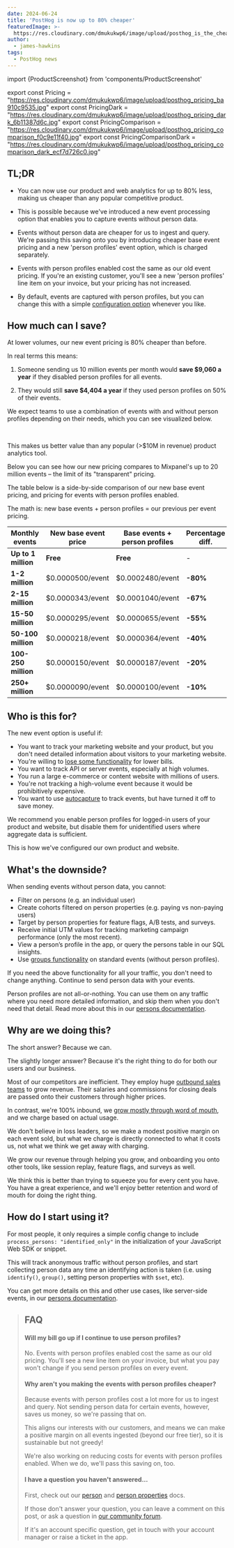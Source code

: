 ```yaml
---
date: 2024-06-24
title: 'PostHog is now up to 80% cheaper'
featuredImage: >-
  https://res.cloudinary.com/dmukukwp6/image/upload/posthog_is_the_cheapest_e77c4ea4a5.jpg
author:
  - james-hawkins
tags:
  - PostHog news
---
```

import {ProductScreenshot} from 'components/ProductScreenshot'

export const Pricing = "https://res.cloudinary.com/dmukukwp6/image/upload/posthog_pricing_ba910c9535.jpg"
export const PricingDark = "https://res.cloudinary.com/dmukukwp6/image/upload/posthog_pricing_dark_6b11387d6c.jpg"
export const PricingComparison = "https://res.cloudinary.com/dmukukwp6/image/upload/posthog_pricing_comparison_f0c9e11f40.jpg"
export const PricingComparisonDark = "https://res.cloudinary.com/dmukukwp6/image/upload/posthog_pricing_comparison_dark_ecf7d726c0.jpg"

## TL;DR

* You can now use our product and web analytics for up to 80% less, making us cheaper than any popular competitive product.

* This is possible because we've introduced a new event processing option that enables you to capture events without person data. 

* Events without person data are cheaper for us to ingest and query. We're passing this saving onto you by introducing cheaper base event pricing and a new 'person profiles' event option, which is charged separately.

* Events with person profiles enabled cost the same as our old event pricing. If you're an existing customer, you'll see a new 'person profiles' line item on your invoice, but your pricing has not increased.

* By default, events are captured with person profiles, but you can change this with a simple [configuration option](#how-do-i-start-using-it) whenever you like.

## How much can I save?

At lower volumes, our new event pricing is 80% cheaper than before. 

In real terms this means:

1. Someone sending us 10 million events per month would **save $9,060 a year** if they disabled person profiles for all events.

2. They would still **save $4,404 a year** if they used person profiles on 50% of their events.  

We expect teams to use a combination of events with and without person profiles depending on their needs, which you can see visualized below.

<br />

<ProductScreenshot
  imageLight={Pricing} 
  imageDark={PricingDark} 
  alt="New PostHog pricing" 
  classes="rounded"
/>

This makes us better value than any popular (>$10M in revenue) product analytics tool.

Below you can see how our new pricing compares to Mixpanel's up to 20 million events – the limit of its "transparent" pricing. 

<ProductScreenshot
  imageLight={PricingComparison} 
  imageDark={PricingComparisonDark} 
  alt="New PostHog pricing compared to Mixpanel" 
  classes="rounded"
/>

The table below is a side-by-side comparison of our new base event pricing, and pricing for events with person profiles enabled. 

The math is: new base events + person profiles = our previous per event pricing.

| **Monthly events** | **New base event price** | **Base events + person profiles** | **Percentage diff.** |
|--------------------|--------------------------|-----------------------------------|----------------|
| <strong class="text-15px">Up to 1 million</strong>       | <strong class="text-green">Free</strong>                     | <strong class="text-green">Free</strong>                              | -              |
| <strong class="text-15px">1-2 million</strong>           | <span class="text-[15px] font-semibold">$0.0000500</span><span class="text-sm opacity-70">/event</span>       | <span class="text-[15px] font-semibold">$0.0002480</span><span class="text-sm opacity-70">/event</span>                | <strong class="text-green">-80%</strong>           |
| <strong class="text-15px">2-15 million</strong>          | <span class="text-[15px] font-semibold">$0.0000343</span><span class="text-sm opacity-70">/event</span>       | <span class="text-[15px] font-semibold">$0.0001040</span><span class="text-sm opacity-70">/event</span>                | <strong class="text-green">-67%</strong>           |
| <strong class="text-15px">15-50 million</strong>         | <span class="text-[15px] font-semibold">$0.0000295</span><span class="text-sm opacity-70">/event</span>       | <span class="text-[15px] font-semibold">$0.0000655</span><span class="text-sm opacity-70">/event</span>                | <strong class="text-green">-55%</strong>           |
| <strong class="text-15px">50-100 million</strong>        | <span class="text-[15px] font-semibold">$0.0000218</span><span class="text-sm opacity-70">/event</span>       | <span class="text-[15px] font-semibold">$0.0000364</span><span class="text-sm opacity-70">/event</span>                | <strong class="text-green">-40%</strong>           |
| <strong class="text-15px">100-250 million</strong>       | <span class="text-[15px] font-semibold">$0.0000150</span><span class="text-sm opacity-70">/event</span>      | <span class="text-[15px] font-semibold">$0.0000187</span><span class="text-sm opacity-70">/event</span>               | <strong class="text-green">-20%</strong>           |
| <strong class="text-15px">250+ million</strong>              | <span class="text-[15px] font-semibold">$0.0000090</span><span class="text-sm opacity-70">/event</span>       | <span class="text-[15px] font-semibold">$0.0000100</span><span class="text-sm opacity-70">/event</span>                | <strong class="text-green">-10%</strong>           |

## Who is this for?

The new event option is useful if:

- You want to track your marketing website and your product, but you don't need detailed information about visitors to your marketing website.
- You're willing to [lose some functionality](#whats-the-downside) for lower bills.
- You want to track API or server events, especially at high volumes. 
- You run a large e-commerce or content website with millions of users.
- You're not tracking a high-volume event because it would be prohibitively expensive.
- You want to use [autocapture](/docs/product-analytics/autocapture) to track events, but have turned it off to save money.

We recommend you enable person profiles for logged-in users of your product and website, but disable them for unidentified users where aggregate data is sufficient. 

This is how we've configured our own product and website.

## What's the downside?

When sending events without person data, you cannot:

- Filter on persons (e.g. an individual user)
- Create cohorts filtered on person properties (e.g. paying vs non-paying users)
- Target by person properties for feature flags, A/B tests, and surveys.
- Receive initial UTM values for tracking marketing campaign performance (only the most recent).
- View a person’s profile in the app, or query the persons table in our SQL insights.
- Use [groups functionality](/docs/product-analytics/group-analytics) on standard events (without person profiles).

If you need the above functionality for all your traffic, you don't need to change anything. Continue to send person data with your events.

Person profiles are not all-or-nothing. You can use them on any traffic where you need more detailed information, and skip them when you don't need that detail. Read more about this in our [persons documentation](/docs/data/persons).

## Why are we doing this?

The short answer? Because we can.

The slightly longer answer? Because it's the right thing to do for both our users and our business.

Most of our competitors are inefficient. They employ huge [outbound sales teams](/founders/negotiate-software-better) to grow revenue. Their salaries and commissions for closing deals are passed onto their customers through higher prices.

In contrast, we're 100% inbound, we [grow mostly through word of mouth](/handbook/how-we-get-users), and we charge based on actual usage. 

We don't believe in loss leaders, so we make a modest positive margin on each event sold, but what we charge is directly connected to what it costs us, not what we think we get away with charging.

We grow our revenue through helping you grow, and onboarding you onto other tools, like session replay, feature flags, and surveys as well.

We think this is better than trying to squeeze you for every cent you have. You have a great experience, and we'll enjoy better retention and word of mouth for doing the right thing.

## How do I start using it?

For most people, it only requires a simple config change to include `process_persons: "identified_only"` in the initialization of your JavaScript Web SDK or snippet.

This will track anonymous traffic without person profiles, and start collecting person data any time an identifying action is taken (i.e. using `identify()`, `group()`, setting person properties with `$set`, etc).

You can get more details on this and other use cases, like server-side events, in our [persons documentation](/docs/data/persons).

> ## FAQ
>
> #### Will my bill go up if I continue to use person profiles?
>
> No. Events with person profiles enabled cost the same as our old pricing. You'll see a new line item on your invoice, but what you pay won't change if you send person profiles on every event. 
>
> #### Why aren't you making the events with person profiles cheaper?
>
> Because events with person profiles cost a lot more for us to ingest and query. Not sending person data for certain events, however, saves us money, so we're passing that on.
>
> This aligns our interests with our customers, and means we can make a positive margin on all events ingested (beyond our free tier), so it is sustainable but not greedy!
>
> We're also working on reducing costs for events with person profiles enabled. When we do, we'll pass this saving on, too.
>
> #### I have a question you haven't answered...
>
> First, check out our [person](/docs/data/persons) and [person properties](/docs/product-analytics/person-properties) docs. 
>
> If those don't answer your question, you can leave a comment on this post, or ask a question in [our community forum](/questions).
>
> If it's an account specific question, get in touch with your account manager or raise a ticket in the app.